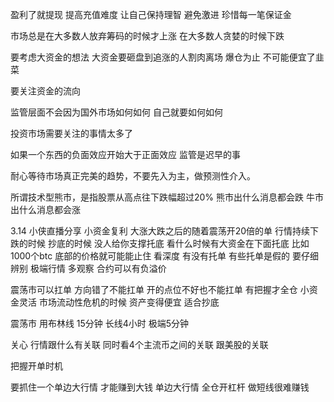 盈利了就提现 提高充值难度 让自己保持理智 避免激进 珍惜每一笔保证金

市场总是在大多数人放弃筹码的时候才上涨  在大多数人贪婪的时候下跌 

要考虑大资金的想法 大资金要砸盘到追涨的人割肉离场 爆仓为止  不可能便宜了韭菜

要关注资金的流向

监管层面不会因为国外市场如何如何 自己就要如何如何 

投资市场需要关注的事情太多了 

如果一个东西的负面效应开始大于正面效应 监管是迟早的事

耐心等待市场真正完美的趋势，不要先入为主，做预测性介入。

所谓技术型熊市，是指股票从高点往下跌幅超过20% 熊市出什么消息都会跌 牛市出什么消息都会涨


3.14 小侠直播分享
小资金复利
大涨大跌之后的随着震荡开20倍的单 
行情持续下跌的时候  抄底的时候 没人给你支撑托底
看什么时候有大资金在下面托底 比如1000个btc 底部的价格就可能能止住
看深度 有没有托单 有些托单是假的 要仔细辨别 
极端行情 多观察 合约可以有负溢价

震荡市可以扛单 方向错了不能扛单 开的点位不好也不能扛单
有把握才全仓 小资金灵活
市场流动性危机的时候 资产变得便宜 适合抄底 

震荡市 用布林线 15分钟
长线4小时
极端5分钟

关心 行情跟什么有关联
同时看4个主流币之间的关联 跟美股的关联 

把握开单时机

要抓住一个单边大行情 才能赚到大钱 单边大行情 全仓开杠杆 
做短线很难赚钱